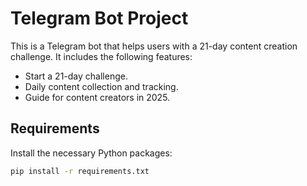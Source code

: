 # Telegram Bot Project

This is a Telegram bot that helps users with a 21-day content creation challenge. It includes the following features:
- Start a 21-day challenge.
- Daily content collection and tracking.
- Guide for content creators in 2025.

## Requirements

Install the necessary Python packages:

```bash
pip install -r requirements.txt
